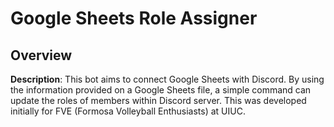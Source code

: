 # Google Sheets Role Assigner 

## Overview

**Description**: This bot aims to connect Google Sheets with Discord. By using the information provided on a Google Sheets file, a simple command can update the roles of members within Discord server. This was developed initially for FVE (Formosa Volleyball Enthusiasts) at UIUC. 
